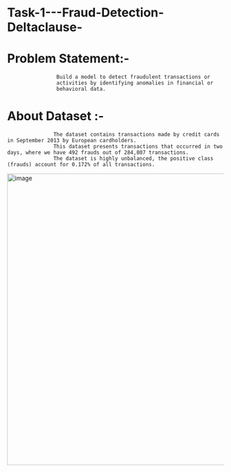 # Task-1---Fraud-Detection-Deltaclause-


# Problem Statement:- 
                    Build a model to detect fraudulent transactions or
                    activities by identifying anomalies in financial or
                    behavioral data.

# About Dataset :- 
                   The dataset contains transactions made by credit cards in September 2013 by European cardholders.
                   This dataset presents transactions that occurred in two days, where we have 492 frauds out of 284,807 transactions. 
                   The dataset is highly unbalanced, the positive class (frauds) account for 0.172% of all transactions.



<img width="679" alt="image" src="https://github.com/RCS007/Task-1---Fraud-Detection-Deltaclause-/assets/114015610/4e8da7ae-acef-4c9b-a81f-be55bc93027c">










